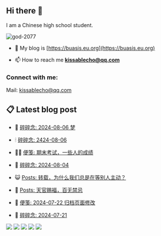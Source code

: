## Hi there 👋

I am a Chinese high school student.

<p align="left"> <img src="https://komarev.com/ghpvc/?username=god-2077&label=Profile%20views&color=0e75b6&style=flat" alt="god-2077" /> </p>

- 📝 My blog is [https://buasis.eu.org](https://buasis.eu.org)

- 📫 How to reach me **kissablecho@qq.com**



<h3 align="left">Connect with me:</h3>
<p align="center">

Mail: [kissablecho@qq.com](mailto:kissablecho@qq.com)

## 📋 Latest blog post

<!-- BLOG-POST-LIST:START -->
- 👹 [碎碎念: 2024-08-06 梦](https://buasis.eu.org/2024/08/06/ssn/sui-sui-nian-2024-08-06-meng/) 

- 🕯 [碎碎念: 2424-08-06](https://buasis.eu.org/2024/08/06/ssn/sui-sui-nian-2424-08-06/) 

- 🧑‍🏫 [便笺: 期末考试，一些人的成绩](https://buasis.eu.org/2024/08/05/bj/bian-jian-qi-mo-kao-shi-yi-xie-ren-de-cheng-ji/) 

- 🤩 [碎碎念: 2024-08-04](https://buasis.eu.org/2024/08/04/ssn/sui-sui-nian-2024-08-04/) 

- 😺 [Posts: 转载，为什么我们总是在等别人主动？](https://buasis.eu.org/2024/08/04/posts/posts-zhuan-zai-wei-shi-me-wo-men-zong-shi-zai-deng-bie-ren-zhu-dong/) 

- 🐲 [Posts: 天官赐福，百无禁忌](https://buasis.eu.org/2024/07/30/posts/posts-tian-guan-si-fu-bai-wu-jin-ji/) 

- 🦆 [便笺: 2024-07-22 归档页面修改](https://buasis.eu.org/2024/07/21/bj/bian-jian-2024-07-21-gui-dang-ye-mian-xiu-gai/) 

- 🎉 [碎碎念: 2024-07-21](https://buasis.eu.org/2024/07/21/ssn/sui-sui-nian-2024-07-21/) 
<!-- BLOG-POST-LIST:END -->

[![](https://god-2077.buasis.eu.org/profile-summary-card-output/tokyonight/0-profile-details.svg)](https://github.com/God-2077)
[![](https://god-2077.buasis.eu.org/profile-summary-card-output/tokyonight/1-repos-per-language.svg)](https://github.com/God-2077) [![](https://god-2077.buasis.eu.org/profile-summary-card-output/tokyonight/2-most-commit-language.svg)](https://github.com/God-2077)
[![](https://god-2077.buasis.eu.org/profile-summary-card-output/tokyonight/3-stats.svg)](https://github.com/God-2077) [![](https://god-2077.buasis.eu.org/profile-summary-card-output/tokyonight/4-productive-time.svg)](https://github.com/God-2077)